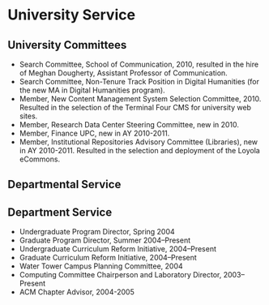 # University Service

## University Committees

- Search Committee, School of Communication, 2010, resulted in the hire of Meghan Dougherty, Assistant Professor of Communication.
- Search Committee, Non-Tenure Track Position in Digital Humanities (for the new MA in Digital Humanities program).
- Member, New Content Management System Selection Committee, 2010. Resulted in the selection of the Terminal Four CMS for university web sites.
- Member, Research Data Center Steering Committee, new in 2010.
- Member, Finance UPC, new in AY 2010-2011.
- Member, Institutional Repositories Advisory Committee (Libraries), new in AY 2010-2011. Resulted in the selection and deployment of the Loyola eCommons.

## Departmental Service

## Department Service

-   Undergraduate Program Director, Spring 2004
-   Graduate Program Director, Summer 2004–Present
-   Undergraduate Curriculum Reform Initiative, 2004–Present
-   Graduate Curriculum Reform Initiative, 2004–Present
-   Water Tower Campus Planning Committee, 2004
-   Computing Committee Chairperson and Laboratory Director,
    2003–Present
-   ACM Chapter Advisor, 2004-2005
